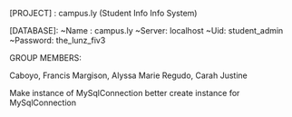 [PROJECT] : campus.ly (Student Info Info System)

[LANGUAGE]: C#

[DATABASE]:
~Name : campus.ly
~Server: localhost
~Uid: student_admin
~Password: the_lunz_fiv3



GROUP MEMBERS:

Caboyo, Francis
Margison, Alyssa Marie
Regudo, Carah Justine
 
Make instance of MySqlConnection better
create instance for MySqlConnection
